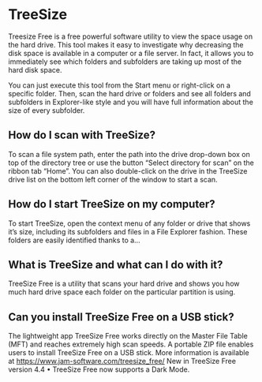 
# TreeSize

Treesize Free is a free powerful software utility to view the space usage on the hard drive.  This tool makes it easy to investigate why decreasing the disk space is available in a computer or a file server. In fact, it allows you to immediately see which folders and subfolders are taking up most of the hard disk space.

You can just execute this tool from the Start menu or right-click on a specific folder. Then, scan the hard drive or folders and see all folders and subfolders in Explorer-like style and you will have full information about the size of every subfolder.


## How do I scan with TreeSize?

To scan a file system path, enter the path into the drive drop-down box on top of the directory tree or use the button “Select directory for scan” on the ribbon tab “Home”. You can also double-click on the drive in the TreeSize drive list on the bottom left corner of the window to start a scan.


## How do I start TreeSize on my computer?
To start TreeSize, open the context menu of any folder or drive that shows it’s size, including its subfolders and files in a File Explorer fashion. These folders are easily identified thanks to a…

## What is TreeSize and what can I do with it?

TreeSize Free is a utility that scans your hard drive and shows you how much hard drive space each folder on the particular partition is using.

## Can you install TreeSize Free on a USB stick?

The lightweight app TreeSize Free works directly on the Master File Table (MFT) and reaches extremely high scan speeds. A portable ZIP file enables users to install TreeSize Free on a USB stick. More information is available at https://www.jam-software.com/treesize_free/ New in TreeSize Free version 4.4 • TreeSize Free now supports a Dark Mode.
